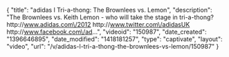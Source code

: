 {
    "title": "adidas l Tri-a-thong: The Brownlees vs. Lemon",
    "description": "The Brownlees vs. Keith Lemon - who will take the stage in tri-a-thong? http:\/\/www.adidas.com\/2012 http:\/\/www.twitter.com\/adidasUK http:\/\/www.facebook.com\/ad...",
    "videoid": "150987",
    "date_created": "1396646895",
    "date_modified": "1418181257",
    "type": "captivate",
    "layout": "video",
    "url": "\/v\/adidas-l-tri-a-thong-the-brownlees-vs-lemon\/150987"
}